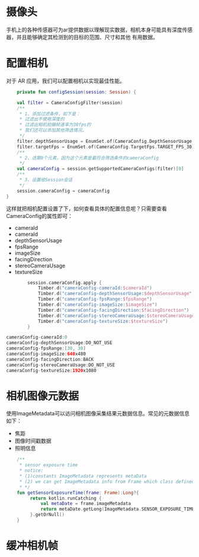 # 摄像头

手机上的各种传感器可为ar提供数据以理解现实数据，相机本身可能具有深度传感器，并且能够确定其检测到的目标的范围、尺寸和其他
有用数据。

# 配置相机

对于 AR 应用，我们可以配置相机以实现最佳性能。

```kotlin
    private fun configSession(session: Session) {

    val filter = CameraConfigFilter(session)
    /**
     * 1、添加过滤条件，如下是：
     * 过滤出不使用深度的
     * 过滤出相机拍摄帧速率为30fps的
     * 我们还可以添加其他筛选情况。
     */
    filter.depthSensorUsage = EnumSet.of(CameraConfig.DepthSensorUsage.DO_NOT_USE)
    filter.targetFps = EnumSet.of(CameraConfig.TargetFps.TARGET_FPS_30)
    /**
     * 2、选第0个元素，因为这个元素是最符合筛选条件的cameraConfig
     */
    val cameraConfig = session.getSupportedCameraConfigs(filter)[0]
    /**
     * 3、设置给Session会话
     */
    session.cameraConfig = cameraConfig
}
```

这样就把相机配置设置了下，如何查看具体的配置信息呢？只需要查看CameraConfig的属性即可：

- cameraId 
- cameraId 
- depthSensorUsage 
- fpsRange 
- imageSize 
- facingDirection 
- stereoCameraUsage 
- textureSize

```kotlin
        session.cameraConfig.apply {
            Timber.d("cameraConfig-cameraId:$cameraId")
            Timber.d("cameraConfig-depthSensorUsage:$depthSensorUsage")
            Timber.d("cameraConfig-fpsRange:$fpsRange")
            Timber.d("cameraConfig-imageSize:$imageSize")
            Timber.d("cameraConfig-facingDirection:$facingDirection")
            Timber.d("cameraConfig-stereoCameraUsage:$stereoCameraUsage")
            Timber.d("cameraConfig-textureSize:$textureSize")
        }

cameraConfig-cameraId:0
cameraConfig-depthSensorUsage:DO_NOT_USE
cameraConfig-fpsRange:[30, 30]
cameraConfig-imageSize:640x480
cameraConfig-facingDirection:BACK
cameraConfig-stereoCameraUsage:DO_NOT_USE
cameraConfig-textureSize:1920x1080
```

# 相机图像元数据

使用ImageMetadata可以访问相机图像采集结果元数据信息。常见的元数据信息如下：

- 焦距
- 图像时间戳数据
- 照明信息

```kotlin
    /**
     * sensor exposure time
     * notice:
     * (1)constants ImageMetadata represents metaData
     * (2) we can get ImageMetadata info from Frame which class defined in arcore lib. 
     * */
    fun getSensorExposureTime(frame: Frame):Long?{
         return kotlin.runCatching {
             val metaDate = frame.imageMetadata
             return metaDate.getLong(ImageMetadata.SENSOR_EXPOSURE_TIME)
         }.getOrNull()
    }
```

# 缓冲相机帧
